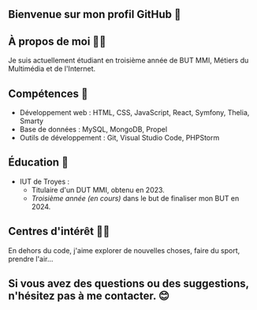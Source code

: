 ## Bienvenue sur mon profil GitHub 👋

## À propos de moi 🙋‍♂️
Je suis actuellement étudiant en troisième année de BUT MMI, Métiers du Multimédia et de l'Internet.

## Compétences 💪
- Développement web : HTML, CSS, JavaScript, React, Symfony, Thelia, Smarty
- Base de données : MySQL, MongoDB, Propel
- Outils de développement : Git, Visual Studio Code, PHPStorm

## Éducation 🏢
- IUT de Troyes :
  - Titulaire d'un DUT MMI, obtenu en 2023.
  - *Troisième année (en cours)* dans le but de finaliser mon BUT en 2024.

## Centres d'intérêt 🤸‍♂️
En dehors du code, j'aime explorer de nouvelles choses, faire du sport, prendre l'air...

## Si vous avez des questions ou des suggestions, n'hésitez pas à me contacter. 😊
